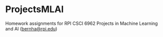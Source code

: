 # ProjectsMLAI
Homework assignments for RPI CSCI 6962 Projects in Machine Learning and AI (bernha@rpi.edu)
